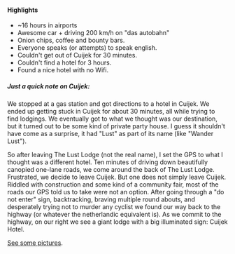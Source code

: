 #### Highlights

* ~16 hours in airports
* Awesome car + driving 200 km/h on "das autobahn"
* Onion chips, coffee and bounty bars.
* Everyone speaks (or attempts) to speak english.
* Couldn't get out of Cuijek for 30 minutes.
* Couldn't find a hotel for 3 hours.
* Found a nice hotel with no Wifi.

##### Just a quick note on Cuijek:

We stopped at a gas station and got directions to a hotel in Cuijek. We ended up getting stuck in Cuijek for about 30 minutes, all while trying to find lodgings. We eventually got to what we thought was our destination, but it turned out to be some kind of private party house. I guess it shouldn't have come as a surprise, it had "Lust" as part of its name (like "Wander Lust").

So after leaving The Lust Lodge (not the real name), I set the GPS to what I thought was a different hotel. Ten minutes of driving down beautifully canopied one-lane roads, we come around the back of The Lust Lodge. Frustrated, we decide to leave Cuijek. But one does not simply leave Cuijek. Riddled with construction and some kind of a community fair, most of the roads our GPS told us to take were not an option. After going through a "do not enter" sign, backtracking, braving multiple round abouts, and desperately trying not to murder any cyclist we found our way back to the highway (or whatever the netherlandic equivalent is). As we commit to the highway, on our right we see a giant lodge with a big illuminated sign: Cuijek Hotel.

[See some pictures](https://plus.google.com/108941061687296997233/posts/FYjHgM41FaS).
